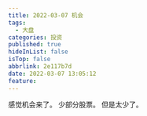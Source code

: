 ```yaml
---
title: 2022-03-07 机会
tags:
  - 大盘
categories: 投资
published: true
hideInList: false
isTop: false
abbrlink: 2e117b7d
date: 2022-03-07 13:05:12
feature:
---
```

感觉机会来了。
少部分股票。
但是太少了。
<!-- more -->
